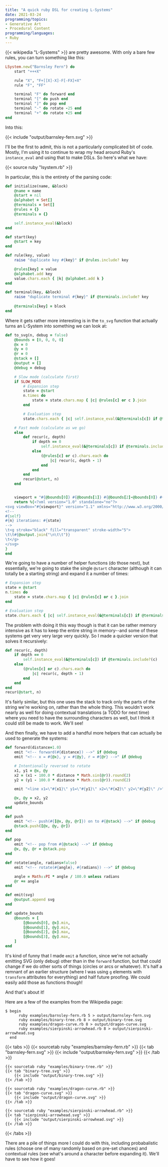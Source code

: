 ```yaml
---
title: "A quick ruby DSL for creating L-Systems"
date: 2021-03-24
programming/topics:
- Generative Art
- Procedural Content
programming/languages:
- Ruby
---
```

{{< wikipedia "L-Systems" >}} are pretty awesome. With only a bare few rules, you can turn something like this:

```ruby
LSystem.new("Barnsley Fern") do
    start "+++X"

    rule "X", "F+[[X]-X]-F[-FX]+X" 
    rule "F", "FF"

    terminal "F" do forward end
    terminal "[" do push end
    terminal "]" do pop end
    terminal "-" do rotate -25 end
    terminal "+" do rotate +25 end
end
```
Into this: 

<div style="width: 400px">
{{< include "output/barnsley-fern.svg" >}}
</div>

<!--more-->

I'll be the first to admit, this is not a particularly complicated bit of code. Mostly, I'm using it to continue to wrap my head around Ruby's `instance_eval` and using that to make DSLs. So here's what we have:

{{< source ruby "lsystem.rb" >}}

In particular, this is the entirety of the parsing code:

```ruby
def initialize(name, &block)
    @name = name
    @start = nil
    @alphabet = Set[]
    @terminals = Set[]
    @rules = {}
    @terminals = {}

    self.instance_eval(&block)
end

def start(key)
    @start = key
end

def rule(key, value)
    raise "duplicate key #{key}" if @rules.include? key

    @rules[key] = value
    @alphabet.add key
    value.chars.each { |k| @alphabet.add k }
end

def terminal(key, &block)
    raise "duplicate terminal #{key}" if @terminals.include? key
    
    @terminals[key] = block
end
```

Where it gets rather more interesting is in the `to_svg` function that actually turns an L-System into something we can look at:

```ruby
def to_svg(n, debug = false)
    @bounds = [0, 0, 0, 0]
    @x = 0
    @y = 0
    @r = 0
    @stack = []
    @output = []
    @debug = debug

    # Slow mode (calculate first)
    if SLOW_MODE
        # Expansion step
        state = @start
        n.times do
            state = state.chars.map { |c| @rules[c] or c }.join
        end

        # Evaluation step
        state.chars.each { |c| self.instance_eval(&@terminals[c]) if @terminals.include?(c) }

    # Fast mode (calculate as we go)
    else
        def recur(c, depth)
            if depth == 0
                self.instance_eval(&@terminals[c]) if @terminals.include?(c)
            else
                (@rules[c] or c).chars.each do
                    |c| recur(c, depth - 1)
                end
            end
        end
        recur(@start, n)
    end


    viewport = "#{@bounds[0]} #{@bounds[1]} #{@bounds[2]-@bounds[0]} #{@bounds[3]-@bounds[1]}"
    return %{<?xml version="1.0" standalone="no"?>
<svg viewBox="#{viewport}" version="1.1" xmlns="http://www.w3.org/2000/svg">
<!--
#{self} 
#{n} iterations: #{state}
-->
\t<g stroke="black" fill="transparent" stroke-width="5">
\t\t#{@output.join("\n\t\t")}
\t</g>
</svg>
}
end
```

We're going to have a number of helper functions (do those next), but essentially, we're going to stake the single `@start` character (although it can totally be a starting string) and expand it a number of times:

```ruby
# Expansion step
state = @start
n.times do
    state = state.chars.map { |c| @rules[c] or c }.join
end

# Evaluation step
state.chars.each { |c| self.instance_eval(&@terminals[c]) if @terminals.include?(c) }
```

The problem with doing it this way though is that it can be rather memory intensive as it has to keep the entire string in memory--and some of these systems get very very large very quickly. So I made a quicker version that solves it recursively:

```ruby
def recur(c, depth)
    if depth == 0
        self.instance_eval(&@terminals[c]) if @terminals.include?(c)
    else
        (@rules[c] or c).chars.each do
            |c| recur(c, depth - 1)
        end
    end
end
recur(@start, n)
```

It's fairly similar, but this one uses the stack to track only the parts of the string we're working on, rather than the whole thing. This wouldn't work nearly as well for doing contextual translations (a TODO for next time) where you need to have the surrounding characters as well, but I think it could still be made to work. We'll see!

And then finally, we have to add a handful more helpers that can actually be used to generate the systems:

```ruby
def forward(distance=1.0)
    emit "<!-- forward(#{distance}) -->" if @debug
    emit "<!-- x = #{@x}, y = #{@y}, r = #{@r} -->" if @debug

    # Intentionally reversed to rotate
    x1, y1 = @x, @y
    x2 = (x1 - 100.0 * distance * Math.sin(@r)).round(2)
    y2 = (y1 - 100.0 * distance * Math.cos(@r)).round(2)

    emit "<line x1=\"#{x1}\" y1=\"#{y1}\" x2=\"#{x2}\" y2=\"#{y2}\" />"

    @x, @y = x2, y2
    update_bounds
end

def push
    emit "<!-- push(#{[@x, @y, @r]}) on to #{@stack} -->" if @debug
    @stack.push([@x, @y, @r])
end

def pop
    emit "<!-- pop from #{@stack} -->" if @debug
    @x, @y, @r = @stack.pop
end

def rotate(angle, radians=false)
    emit "<!-- rotate(#{angle}, #{radians}) -->" if @debug

    angle = Math::PI * angle / 180.0 unless radians
    @r += angle
end

def emit(svg)
    @output.append svg
end

def update_bounds
    @bounds = [
        [@bounds[0], @x].min,
        [@bounds[1], @y].min,
        [@bounds[2], @x].max,
        [@bounds[3], @y].max,
    ]
end
```

It's kind of funny that I made `emit` a function, since we're not actually emitting SVG (only debug) other than in the `forward` function, but that could change if we do other sorts of things (circles or arcs or whatever). It's half a remnant of an earlier structure (where I was using `g` elements with `transform` attributes for everything) and half future proofing. We could easily add those as functions though!

And that's about it!

Here are a few of the examples from the Wikipedia page:

```fish
$ begin
      ruby examples/barnsley-fern.rb 5 > output/barnsley-fern.svg
      ruby examples/binary-tree.rb 8 > output/binary-tree.svg
      ruby examples/dragon-curve.rb 8 > output/dragon-curve.svg
      ruby examples/sierpinski-arrowhead.rb 8 > output/sierpinski-arrowhead.svg
  end
```

{{< tabs >}}
    {{< sourcetab ruby "examples/barnsley-fern.rb" >}}
    {{< tab "barnsley-fern.svg" >}}
        {{< include "output/barnsley-fern.svg" >}}
    {{< /tab >}}

    {{< sourcetab ruby "examples/binary-tree.rb" >}}
    {{< tab "binary-tree.svg" >}}
        {{< include "output/binary-tree.svg" >}}
    {{< /tab >}}

    {{< sourcetab ruby "examples/dragon-curve.rb" >}}
    {{< tab "dragon-curve.svg" >}}
        {{< include "output/dragon-curve.svg" >}}
    {{< /tab >}}

    {{< sourcetab ruby "examples/sierpinski-arrowhead.rb" >}}
    {{< tab "sierpinski-arrowhead.svg" >}}
        {{< include "output/sierpinski-arrowhead.svg" >}}
    {{< /tab >}}  
{{< /tabs >}}

There are a pile of things more I could do with this, including probabalistic rules (choose one of many randomly based on pre-set chances) and contextual rules (see what's around a character before expanding it). We'll have to see how it goes!